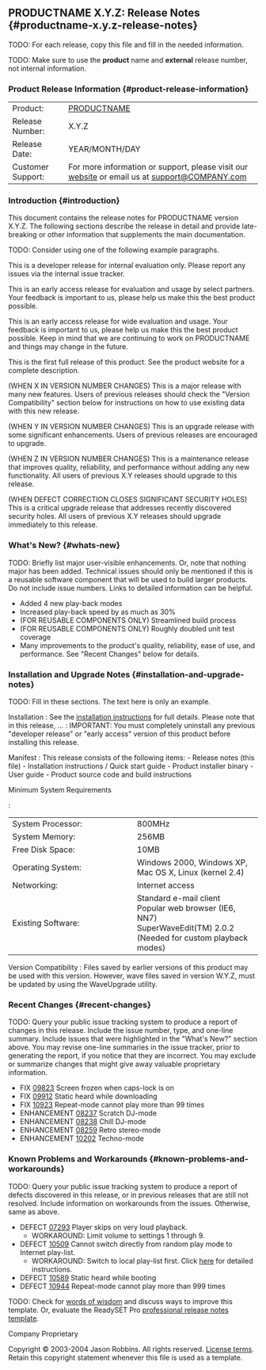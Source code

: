 PRODUCTNAME X.Y.Z: Release Notes {#productname-x.y.z-release-notes}
--------------------------------

TODO: For each release, copy this file and fill in the needed
information.

TODO: Make sure to use the **product** name and **external** release
number, not internal information.

### Product Release Information {#product-release-information}

|                   |                                                                                                                                                |
|-------------------|------------------------------------------------------------------------------------------------------------------------------------------------|
| Product:          | [PRODUCTNAME](http://www.COMPANY.com/products/PRODUCTNAME/)                                                                                    |
| Release Number:   | X.Y.Z                                                                                                                                          |
| Release Date:     | YEAR/MONTH/DAY                                                                                                                                 |
| Customer Support: | For more information or support, please visit our [website](http://www.COMPANY.com/products/PRODUCTNAME/) or email us at <support@COMPANY.com> |

### Introduction {#introduction}

This document contains the release notes for PRODUCTNAME version X.Y.Z.
The following sections describe the release in detail and provide
late-breaking or other information that supplements the main
documentation.

TODO: Consider using one of the following example paragraphs.

This is a developer release for internal evaluation only. Please report
any issues via the internal issue tracker.

This is an early access release for evaluation and usage by select
partners. Your feedback is important to us, please help us make this the
best product possible.

This is an early access release for wide evaluation and usage. Your
feedback is important to us, please help us make this the best product
possible. Keep in mind that we are continuing to work on PRODUCTNAME and
things may change in the future.

This is the first full release of this product. See the product website
for a complete description.

(WHEN X IN VERSION NUMBER CHANGES) This is a major release with many new
features. Users of previous releases should check the "Version
Compatibility" section below for instructions on how to use existing
data with this new release.

(WHEN Y IN VERSION NUMBER CHANGES) This is an upgrade release with some
significant enhancements. Users of previous releases are encouraged to
upgrade.

(WHEN Z IN VERSION NUMBER CHANGES) This is a maintenance release that
improves quality, reliability, and performance without adding any new
functionality. All users of previous X.Y releases should upgrade to this
release.

(WHEN DEFECT CORRECTION CLOSES SIGNIFICANT SECURITY HOLES) This is a
critical upgrade release that addresses recently discovered security
holes. All users of previous X.Y releases should upgrade immediately to
this release.

### What's New? {#whats-new}

TODO: Briefly list major user-visible enhancements. Or, note that
nothing major has been added. Technical issues should only be mentioned
if this is a reusable software component that will be used to build
larger products. Do not include issue numbers. Links to detailed
information can be helpful.

-   Added 4 new play-back modes
-   Increased play-back speed by as much as 30%
-   (FOR REUSABLE COMPONENTS ONLY) Streamlined build process
-   (FOR REUSABLE COMPONENTS ONLY) Roughly doubled unit test coverage
-   Many improvements to the product's quality, reliability, ease of
    use, and performance. See "Recent Changes" below for details.

### Installation and Upgrade Notes {#installation-and-upgrade-notes}

TODO: Fill in these sections. The text here is only an example.

Installation
:   See the [installation instructions](install.html) for full details.
    Please note that in this release, ...
:   IMPORTANT: You must completely uninstall any previous "developer
    release" or "early access" version of this product before installing
    this release.

Manifest
:   This release consists of the following items:
    -   Release notes (this file)
    -   Installation instructions / Quick start guide
    -   Product installer binary
    -   User guide
    -   Product source code and build instructions

Minimum System Requirements

:   <table>
    <colgroup>
    <col width="50%" />
    <col width="50%" />
    </colgroup>
    <tbody>
    <tr class="odd">
    <td>System Processor:</td>
    <td>800MHz</td>
    </tr>
    <tr class="even">
    <td>System Memory:</td>
    <td>256MB</td>
    </tr>
    <tr class="odd">
    <td>Free Disk Space:</td>
    <td>10MB</td>
    </tr>
    <tr class="even">
    <td>Operating System:</td>
    <td>Windows 2000, Windows XP, Mac OS X, Linux (kernel 2.4)</td>
    </tr>
    <tr class="odd">
    <td>Networking:</td>
    <td>Internet access</td>
    </tr>
    <tr class="even">
    <td>Existing Software:</td>
    <td><div>
    Standard e-mail client
    </div>
    <div>
    Popular web browser (IE6, NN7)
    </div>
    <div>
    SuperWaveEdit(TM) 2.0.2 (Needed for custom playback modes)
    </div></td>
    </tr>
    </tbody>
    </table>

Version Compatibility
:   Files saved by earlier versions of this product may be used with
    this version. However, wave files saved in version W.Y.Z, must be
    updated by using the WaveUpgrade utility.

### Recent Changes {#recent-changes}

TODO: Query your public issue tracking system to produce a report of
changes in this release. Include the issue number, type, and one-line
summary. Include issues that were highlighted in the "What's New?"
section above. You may revise one-line summaries in the issue tracker,
prior to generating the report, if you notice that they are incorrect.
You may exclude or summarize changes that might give away valuable
proprietary information.

-   FIX [09823](#) Screen frozen when caps-lock is on
-   FIX [09912](#) Static heard while downloading
-   FIX [10923](#) Repeat-mode cannot play more than 99 times
-   ENHANCEMENT [08237](#) Scratch DJ-mode
-   ENHANCEMENT [08238](#) Chill DJ-mode
-   ENHANCEMENT [08259](#) Retro stereo-mode
-   ENHANCEMENT [10202](#) Techno-mode

### Known Problems and Workarounds {#known-problems-and-workarounds}

TODO: Query your public issue tracking system to produce a report of
defects discovered in this release, or in previous releases that are
still not resolved. Include information on workarounds from the issues.
Otherwise, same as above.

-   DEFECT [07293](#) Player skips on very loud playback.
    -   WORKAROUND: Limit volume to settings 1 through 9.
-   DEFECT [10509](#) Cannot switch directly from random play mode to
    Internet play-list.
    -   WORKAROUND: Switch to local play-list first. Click [here](#) for
        detailed instructions.
-   DEFECT [10589](#) Static heard while booting
-   DEFECT [10944](#) Repeat-mode cannot play more than 999 times

TODO: Check for [words of
wisdom](http://readyset.tigris.org/words-of-wisdom/release-notes.html)
and discuss ways to improve this template. Or, evaluate the ReadySET Pro
[professional release notes
template](http://www.readysetpro.com/ "pro use case template and sample test plan").

Company Proprietary

Copyright © 2003-2004 Jason Robbins. All rights reserved. [License
terms](readyset-license.html). Retain this copyright statement whenever
this file is used as a template.


